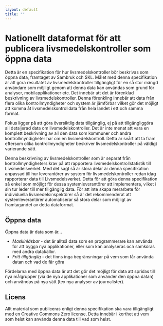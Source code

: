 ```yaml
---
layout: default
title: ""
---
```


# Nationellt dataformat för att publicera livsmedelskontroller som öppna data

Detta är en specifikation för hur livsmedelskontroller bör beskrivas som öppna data, framtaget av Sambruk och SKL. Målet med denna specifikation är att göra resultatet av livsmedelskontroller tillgängligt för en så stor mängd användare som möjligt genom att denna data kan användas som grund för analyser, mobilapplikationer etc. Det innebär att det är förenklad beskrivning av livsmedelskontroller. Denna förenkling innebär att data från flera olika kontrollmyndigheter och system är jämförbar vilket gör det möjligt att komma åt livsmedelskontrolldata från hela landet i ett och samma format. 

Fokus ligger på att göra översiktlig data tillgänglig, ej på att tillgängliggöra all detaljerad data om livsmedelskontroller. Det är inte menat att vara en komplett beskrivning av all den data som kommuner och andra kontrollmyndigheter har om en livsmedelskontroll. Detta är svårt att ta fram eftersom olika kontrollmyndigheter beskriver livsmedelskontroller på väldigt varierande sätt. 

Denna beskrivning av livsmedelskontroller som är separat från kontrollmyndigheters krav på att rapportera livsmedelskontrollstatistik till Livsmedelsverket. Med det sagt så är stora delar är denna specifikation anpassad till hur leverantörer av system för livsmedelskontroller redan idag rapporterar data till Livsmedelsverket. Detta för att göra denna specifikation så enkel som möjligt för dessa systemleverantörer att implementera, vilket i sin tur leder till mer tillgänglig data. För att inte skapa merarbete för individuella livsmedelsinspektörer så är det rekommenderat att systemleverantörer automatiserar så stora delar som möjligt av framtagandet av detta dataformat.

## Öppna data
Öppna data är data som är...

* *Maskinläsbar* - det är alltså data som en programmerare kan använda för att bygga nya applikationer, eller som kan analyseras och samköras med andra datakällor. 
* *Fritt tillgänglig* - det finns inga begränsningar på vem som får använda datan och vad de får göra

Fördelarna med öppna data är att det gör det möjligt för data att spridas till nya målgrupper (via de nya applikationer som använder den öppna datan) och användas på nya sätt (tex nya analyser av journalister). 

## Licens
Allt material som publiceras enligt denna specifikation ska vara tillgängligt med en Creative Commons Zero license. Detta innebär i korthet att vem som helst kan använda denna data till vad som helst.
